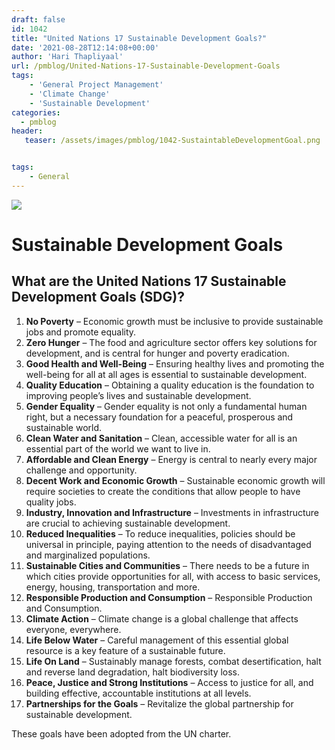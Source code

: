 ```yaml
---
draft: false
id: 1042   
title: "United Nations 17 Sustainable Development Goals?"
date: '2021-08-28T12:14:08+00:00'
author: 'Hari Thapliyaal'
url: /pmblog/United-Nations-17-Sustainable-Development-Goals
tags: 
    - 'General Project Management'
    - 'Climate Change'
    - 'Sustainable Development'
categories:
  - pmblog
header:
   teaser: /assets/images/pmblog/1042-SustaintableDevelopmentGoal.png


tags:
    - General
---
```


![](/assets/images/pmblog/1042-SustaintableDevelopmentGoal.png)   
#  Sustainable Development Goals 

## What are the United Nations 17 Sustainable Development Goals (SDG)?    

1. **No Poverty** – Economic growth must be inclusive to provide sustainable jobs and promote equality.
2. **Zero Hunger** – The food and agriculture sector offers key solutions for development, and is central for hunger and poverty eradication.
3. **Good Health and Well-Being** – Ensuring healthy lives and promoting the well-being for all at all ages is essential to sustainable development.
4. **Quality Education** – Obtaining a quality education is the foundation to improving people’s lives and sustainable development.
5. **Gender Equality** – Gender equality is not only a fundamental human right, but a necessary foundation for a peaceful, prosperous and sustainable world.
6. **Clean Water and Sanitation** – Clean, accessible water for all is an essential part of the world we want to live in.
7. **Affordable and Clean Energy** – Energy is central to nearly every major challenge and opportunity.
8. **Decent Work and Economic Growth** – Sustainable economic growth will require societies to create the conditions that allow people to have quality jobs.
9. **Industry, Innovation and Infrastructure** – Investments in infrastructure are crucial to achieving sustainable development.
10. **Reduced Inequalities** – To reduce inequalities, policies should be universal in principle, paying attention to the needs of disadvantaged and marginalized populations.
11. **Sustainable Cities and Communities** – There needs to be a future in which cities provide opportunities for all, with access to basic services, energy, housing, transportation and more.
12. **Responsible Production and Consumption** – Responsible Production and Consumption.
13. **Climate Action** – Climate change is a global challenge that affects everyone, everywhere.
14. **Life Below Water** – Careful management of this essential global resource is a key feature of a sustainable future.
15. **Life On Land** – Sustainably manage forests, combat desertification, halt and reverse land degradation, halt biodiversity loss.
16. **Peace, Justice and Strong Institutions** – Access to justice for all, and building effective, accountable institutions at all levels.
17. **Partnerships for the Goals** – Revitalize the global partnership for sustainable development.

These goals have been adopted from the UN charter.